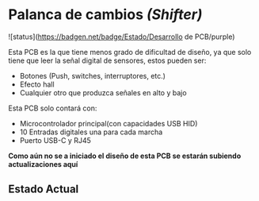 # Palanca de cambios _(Shifter)_

![status](https://badgen.net/badge/Estado/Desarrollo de PCB/purple)

Esta PCB es la que tiene menos grado de dificultad de diseño, ya que solo tiene que 
leer la señal digital de sensores, estos pueden ser:

- Botones (Push, switches, interruptores, etc.)
- Efecto hall
- Cualquier otro que produzca señales en alto y bajo

Esta PCB solo contará con:

- Microcontrolador principal(con capacidades USB HID)
- 10 Entradas digitales una para cada marcha
- Puerto USB-C y RJ45

**Como aún no se a iniciado el diseño de esta PCB se estarán subiendo actualizaciones
aquí**

## Estado Actual
